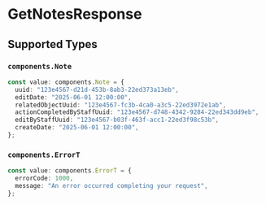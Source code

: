 # GetNotesResponse


## Supported Types

### `components.Note`

```typescript
const value: components.Note = {
  uuid: "123e4567-d21d-453b-8ab3-22ed373a13eb",
  editDate: "2025-06-01 12:00:00",
  relatedObjectUuid: "123e4567-fc3b-4ca0-a3c5-22ed3972e1ab",
  actionCompletedByStaffUuid: "123e4567-d748-4342-9284-22ed343dd9eb",
  editByStaffUuid: "123e4567-b03f-463f-acc1-22ed3f98c53b",
  createDate: "2025-06-01 12:00:00",
};
```

### `components.ErrorT`

```typescript
const value: components.ErrorT = {
  errorCode: 1000,
  message: "An error occurred completing your request",
};
```

